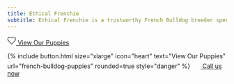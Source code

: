 ```yaml
---
title: Ethical Frenchie
subtitle: Ethical Frenchie is a trustworthy French Bulldog breeder specializing in raising healthy, happy, and loving Frenchies.
---
```

<p><a class="uk-button uk-button-danger uk-border-pill uk-button-xlarge my-border-rounded" href="/french-bulldog-puppies"><span data-uk-icon="heart" class="uk-icon"><svg width="20" height="20" viewBox="0 0 20 20" xmlns="http://www.w3.org/2000/svg" data-svg="heart"><path fill="none" stroke="#000" stroke-width="1.03" d="M10,4 C10,4 8.1,2 5.74,2 C3.38,2 1,3.55 1,6.73 C1,8.84 2.67,10.44 2.67,10.44 L10,18 L17.33,10.44 C17.33,10.44 19,8.84 19,6.73 C19,3.55 16.62,2 14.26,2 C11.9,2 10,4 10,4 L10,4 Z"></path></svg></span> View Our Puppies</a></p>

{% include button.html size="xlarge" icon="heart" text="View Our Puppies" url="french-bulldog-puppies" rounded=true style="danger" %}
<a class="uk-button uk-button-danger uk-border-pill uk-button-xlarge my-border-rounded" href="tel:212-739-0182">
    <span data-uk-icon="phone" class="uk-icon">
        <svg width="20" height="20" viewBox="0 0 20 20" xmlns="http://www.w3.org/2000/svg">
                 </svg>
    </span>
    Call us now
</a>
